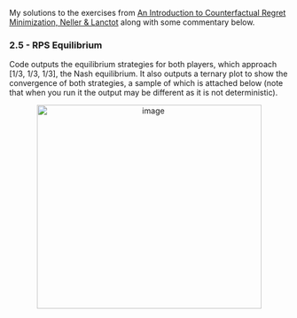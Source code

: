 My solutions to the exercises from [An Introduction to Counterfactual Regret Minimization, Neller &amp; Lanctot](https://www.ma.imperial.ac.uk/~dturaev/neller-lanctot.pdf) along with some commentary below.

### 2.5 - RPS Equilibrium
Code outputs the equilibrium strategies for both players, which approach [1/3, 1/3, 1/3], the Nash equilibrium. It also outputs a ternary plot to show the convergence of both strategies, a sample of which is attached below (note that when you run it the output may be different as it is not deterministic).

<p align="center"><img width="405" height="368" alt="image" src="https://github.com/user-attachments/assets/3bafd415-a817-4e16-a14b-7b1c0fd295a1" /></p>

